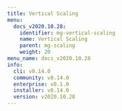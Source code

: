 ```yaml
---
title: Vertical Scaling
menu:
  docs_v2020.10.28:
    identifier: mg-vertical-scaling
    name: Vertical Scaling
    parent: mg-scaling
    weight: 20
menu_name: docs_v2020.10.28
info:
  cli: v0.14.0
  community: v0.14.0
  enterprise: v0.1.0
  installer: v0.14.0
  version: v2020.10.28
---
```



